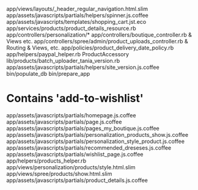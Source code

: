 app/views/layouts/_header_regular_navigation.html.slim
app/assets/javascripts/partials/helpers/spinner.js.coffee
app/assets/javascripts/templates/shopping_cart.jst.eco
app/services/products/product_details_resource.rb
app/controllers/personalization/*
app/controllers/boutique_controller.rb & Views etc.
app/controllers/spree/admin/product_uploads_controller.rb & Routing & Views, etc.
app/policies/product_delivery_date_policy.rb
app/helpers/paypal_helper.rb
ProductAccessory
lib/products/batch_uploader_tania_version.rb
app/assets/javascripts/partials/helpers/site_version.js.coffee
bin/populate_db
bin/prepare_app

# Contains 'add-to-wishlist'
app/assets/javascripts/partials/homepage.js.coffee
app/assets/javascripts/partials/page.js.coffee
app/assets/javascripts/partials/pages_my_boutique.js.coffee
app/assets/javascripts/partials/personalization_products_show.js.coffee
app/assets/javascripts/partials/personalization_style_product.js.coffee
app/assets/javascripts/partials/recommended_dreseses.js.coffee
app/assets/javascripts/partials/wishlist_page.js.coffee
app/helpers/products_helper.rb
app/views/personalization/products/style.html.slim
app/views/spree/products/show.html.slim
app/assets/javascripts/partials/product_details.js.coffee
